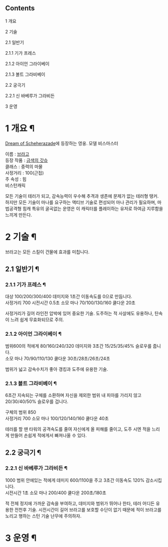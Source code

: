 ## Contents

    

1 개요

2 기술

    

2.1 일반기

    

2.1.1 기가 프레스

2.1.2 아이언 그라이베이

2.1.3 볼트 그라비베이

2.2 궁극기

    

2.2.1 신 바베루가 그라비든

3 운영

# 1 개요 ¶

  

[Dream of Scheherazade](Dream%20of%20Scheherazade.md)에 등장하는 영웅. 모델 비스마스터

  

이름 : [브라고](%EB%B8%8C%EB%9D%BC%EA%B3%A0.md)  
등장 작품 : [금색의 갓슈](%EA%B8%88%EC%83%89%EC%9D%98%20%EA%B0%93%EC%8A%88.md)  
클래스 : 중력의 마물  
사정거리 : 100(근접)  
주 속성 : 힘  
비스턴캐릭

  

모든 기술이 테러가 되고, 감속능력이 우수해 추격과 생존에 문제가 없는 테러형 탱커.  
하지만 모든 기술이 마나를 요구하는 액티브 기술로 편성되어 마나 관리가 필요하며, 마법공격형 힘캐 특유의 굴곡없는 운영은 이 캐릭터를
플레이하는 유저로 하여금 지루함을 느끼게 만든다.

# 2 기술 ¶

브라고는 모든 스킬이 건물에 효과를 미칩니다.  

## 2.1 일반기 ¶

  

### 2.1.1 기가 프레스 ¶

대상 100/200/300/400 데미지와 1초간 이동속도를 0으로 만듬니다.  
사정거리 700 시전시간 0.5초 소모 마나 70/100/130/160 쿨다운 20초

  

사정거리가 길어 라인전 압박에 있어 중요한 기술. 도주하는 적 사살에도 유용하나, 탄속이 느려 쉽게 무효화되므로 주의.  

### 2.1.2 아이언 그라이베이 ¶

범위600의 적에게 80/160/240/320 데미지와 3초간 15/25/35/45% 슬로우를 줍니다.  
소모 마나 70/90/110/130 쿨다운 30초/28초/26초/24초

  

범위가 넓고 감속수치가 좋아 갱킹과 도주에 유용한 기술.  

### 2.1.3 볼트 그라비베이 ¶

6초간 지속되는 구체를 소환하며 자신을 제외한 범위 내 피아를 가리지 않고20/30/40/50% 슬로우를 겁니다.  

  

구체의 범위 850  
사정거리 700 소모 마나 100/120/140/160 쿨다운 40초

  

테러를 할 땐 타워의 공격속도를 줄여 자신에게 올 피해를 줄이고, 도주 시엔 적을 느리게 만들어 손쉽게 적에게서 빠져나올 수 있다.  

## 2.2 궁극기 ¶

### 2.2.1 신 바베루가 그라비든 ¶

1000 범위 안에있는 적에게 데미지 600/1100을 주고 3초간 이동속도 120% 감소시킵니다.  
시전시간 1초 소모 마나 200/400 쿨다운 200초/180초

  

적 전체 정지에 가까운 감속을 부여하고, 데미지와 범위가 뛰어나 한타, 테러 어디든 유용한 전천후 기술. 시전시간이 길어 브라고를 보호할
수단이 없기 때문에 적이 브라고를 노리고 행하는 스턴 기술 난무에 주의하자.  

# 3 운영 ¶

